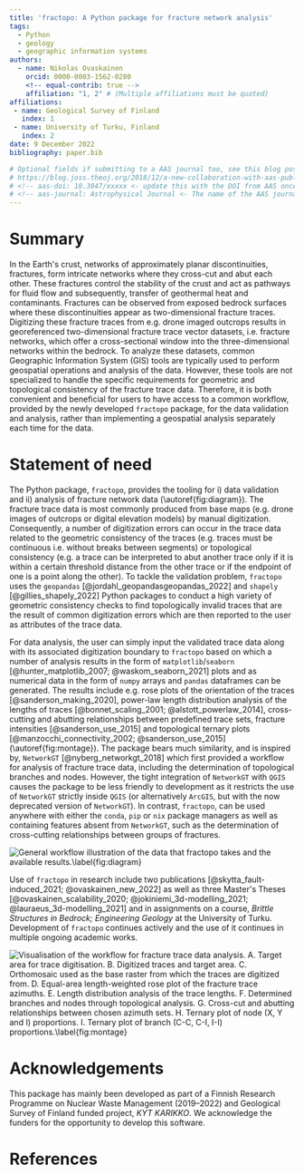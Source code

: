 ```yaml
---
title: 'fractopo: A Python package for fracture network analysis'
tags:
  - Python
  - geology
  - geographic information systems
authors:
  - name: Nikolas Ovaskainen
    orcid: 0000-0003-1562-0280
    <!-- equal-contrib: true -->
    affiliation: "1, 2" # (Multiple affiliations must be quoted)
affiliations:
 - name: Geological Survey of Finland
   index: 1
 - name: University of Turku, Finland
   index: 2
date: 9 December 2022
bibliography: paper.bib

# Optional fields if submitting to a AAS journal too, see this blog post:
# https://blog.joss.theoj.org/2018/12/a-new-collaboration-with-aas-publishing
# <!-- aas-doi: 10.3847/xxxxx <- update this with the DOI from AAS once you know it. -->
# <!-- aas-journal: Astrophysical Journal <- The name of the AAS journal. -->
---
```


# Summary

In the Earth's crust, networks of approximately planar discontinuities,
fractures, form intricate networks where they cross-cut and abut each other.
These fractures control the stability of the crust and act as pathways for
fluid flow and subsequently, transfer of geothermal heat and contaminants.
Fractures can be observed from exposed bedrock surfaces where these
discontinuities appear as two-dimensional fracture traces. Digitizing these
fracture traces from e.g. drone imaged outcrops results in georeferenced
two-dimensional fracture trace vector datasets, i.e. fracture networks, which
offer a cross-sectional window into the three-dimensional networks within the
bedrock. To analyze these datasets, common Geographic Information System (GIS)
tools are typically used to perform geospatial operations and analysis of the
data. However, these tools are not specialized to handle the specific
requirements for geometric and topological consistency of the fracture trace
data. Therefore, it is both convenient and beneficial for users to have
access to a common workflow, provided by the newly developed `fractopo`
package, for the data validation and analysis, rather than implementing a
geospatial analysis separately each time for the data.

# Statement of need

The Python package, `fractopo`, provides the tooling for i) data validation and
ii) analysis of fracture network data (\autoref{fig:diagram}). The fracture
trace data is most commonly produced from base maps (e.g. drone images of
outcrops or digital elevation models) by manual digitization. Consequently, a
number of digitization errors can occur in the trace data related to the
geometric consistency of the traces (e.g. traces must be continuous i.e.
without breaks between segments) or topological consistency (e.g. a trace can
be interpreted to abut another trace only if it is within a certain threshold
distance from the other trace or if the endpoint of one is a point along the
other). To tackle the validation problem, `fractopo` uses the `geopandas`
[@jordahl_geopandasgeopandas_2022] and `shapely` [@gillies_shapely_2022] Python
packages to conduct a high variety of geometric consistency checks to find
topologically invalid traces that are the result of common digitization errors
which are then reported to the user as attributes of the trace data.

For data analysis, the user can simply input the validated trace data along
with its associated digitization boundary to `fractopo` based on which a number
of analysis results in the form of `matplotlib`/`seaborn`
[@hunter_matplotlib_2007; @waskom_seaborn_2021] plots and as numerical data in
the form of `numpy` arrays and `pandas` dataframes can be generated. The
results include e.g. rose plots of the orientation of the traces
[@sanderson_making_2020], power-law length distribution analysis of the lengths
of traces [@bonnet_scaling_2001; @alstott_powerlaw_2014], cross-cutting and
abutting relationships between predefined trace sets, fracture intensities
[@sanderson_use_2015] and topological ternary plots
[@manzocchi_connectivity_2002; @sanderson_use_2015] (\autoref{fig:montage}).
The package bears much similarity, and is inspired by, `NetworkGT`
[@nyberg_networkgt_2018] which first provided a workflow for analysis of
fracture trace data, including the determination of topological branches and
nodes. However, the tight integration of `NetworkGT` with `QGIS` causes the
package to be less friendly to development as it restricts the use of
`NetworkGT` strictly inside `QGIS` (or alternatively `ArcGIS`, but with the now
deprecated version of `NetworkGT`). In contrast, `fractopo`, can be used
anywhere with either the `conda`, `pip` or `nix` package managers as well as
containing features absent from `NetworkGT`, such as the determination of
cross-cutting relationships between groups of fractures.

![General workflow illustration of the data that `fractopo` takes and the
available results.\label{fig:diagram}](figs/fractopo_2d_diagram.png)

Use of `fractopo` in research include two publications
[@skytta_fault-induced_2021; @ovaskainen_new_2022] as well as three
Master's Theses
[@ovaskainen_scalability_2020; @jokiniemi_3d-modelling_2021; @lauraeus_3d-modelling_2021]
and in assignments on a course, *Brittle Structures in Bedrock;
Engineering Geology* at the University of Turku. Development of
`fractopo` continues actively and the use of it continues in multiple
ongoing academic works.

![Visualisation of the workflow for fracture trace data analysis. A.
Target area for trace digitisation. B. Digitized traces and target area.
C. Orthomosaic used as the base raster from which the traces are
digitized from. D. Equal-area length-weighted rose plot of the fracture
trace azimuths. E. Length distribution analysis of the trace lengths. F.
Determined branches and nodes through topological analysis. G. Cross-cut
and abutting relationships between chosen azimuth sets. H. Ternary plot
of node (X, Y and I) proportions. I. Ternary plot of branch (C-C, C-I,
I-I) proportions.\label{fig:montage}](figs/fractopo_workflow_visualisation.jpg)

# Acknowledgements

This package has mainly been developed as part of a Finnish Research Programme
on Nuclear Waste Management (2019–2022) and Geological Survey of Finland funded
project, *KYT KARIKKO*. We acknowledge the funders for the opportunity to
develop this software.

# References
